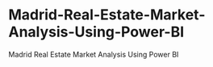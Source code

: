 # Madrid-Real-Estate-Market-Analysis-Using-Power-BI
Madrid Real Estate Market Analysis Using Power BI
